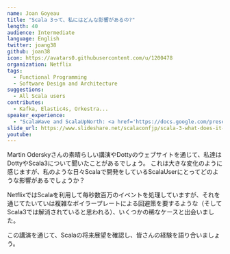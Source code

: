 ```yaml
---
name: Joan Goyeau
title: "Scala 3って、私にはどんな影響があるの?"
length: 40
audience: Intermediate
language: English
twitter: joang38
github: joan38
icon: https://avatars0.githubusercontent.com/u/1200478
organization: Netflix
tags:
  - Functional Programming
  - Software Design and Architecture
suggestions:
  - All Scala users
contributes:
  - Kafka, Elastic4s, Orkestra...
speaker_experience:
  - "ScalaWave and ScalaUpNorth: <a href='https://docs.google.com/presentation/d/1S-EWGtg5ljvNpCbR0l--Morscz0-B9u7zycpuE4Qjmw'>https://docs.google.com/presentation/d/1S-EWGtg5ljvNpCbR0l--Morscz0-B9u7zycpuE4Qjmw</a>"
slide_url: https://www.slideshare.net/scalaconfjp/scala-3-what-does-it-means-for-me-scala-3-by-joan-goyeau
youtube: 
---
```


Martin Oderskyさんの素晴らしい講演やDottyのウェブサイトを通じて、私達はDottyやScala3について聞いたことがあるでしょう。
これは大きな変化のように感じますが、私のような日々Scalaで開発をしているScalaUserにとってどのような影響があるでしょうか？

NetflixではScalaを利用して毎秒数百万のイベントを処理していますが、それを通じてたいていは複雑なボイラープレートによる回避策を要するような（そしてScala3では解消されていると思われる）、いくつかの稀なケースと出会いました。

この講演を通じて、Scalaの将来展望を確認し、皆さんの経験を語り合いましょう。
